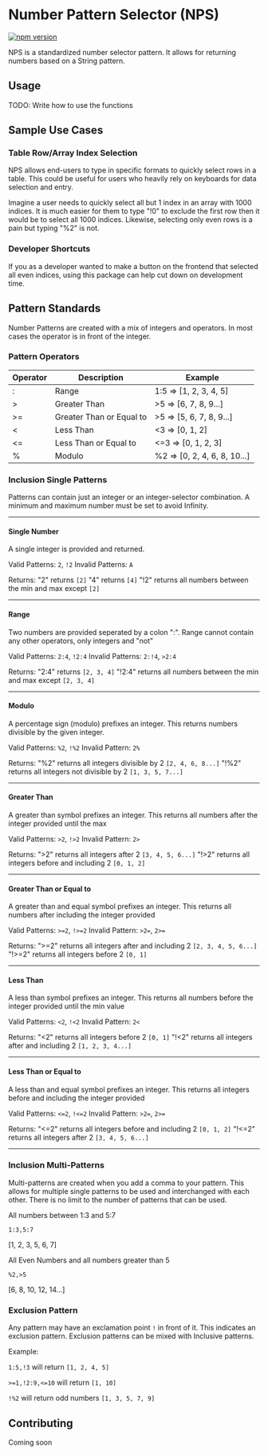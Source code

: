 # Number Pattern Selector (NPS)

[![npm version](https://img.shields.io/npm/v/number-pattern-selector.svg?style=flat-square)](https://www.npmjs.org/package/number-pattern-selector)

NPS is a standardized number selector pattern. It allows for returning numbers based on a String pattern.

## Usage

TODO: Write how to use the functions

## Sample Use Cases

### Table Row/Array Index Selection

NPS allows end-users to type in specific formats to quickly select rows in a table. This could be useful for users who heavily rely on keyboards for data selection and entry.

Imagine a user needs to quickly select all but 1 index in an array with 1000 indices. It is much easier for them to type "!0" to exclude the first row then it would be to select all 1000 indices. Likewise, selecting only even rows is a pain but typing "%2" is not.

### Developer Shortcuts

If you as a developer wanted to make a button on the frontend that selected all even indices, using this package can help cut down on development time.

## Pattern Standards

Number Patterns are created with a mix of integers and operators. In most cases the operator is in front of the integer.

### Pattern Operators

| Operator | Description              | Example                      |
| -------- | ------------------------ | ---------------------------- |
| :        | Range                    | 1:5 => [1, 2, 3, 4, 5]       |
| >        | Greater Than             | >5 => [6, 7, 8, 9...]        |
| >=       | Greater Than or Equal to | >5 => [5, 6, 7, 8, 9...]     |
| <        | Less Than                | <3 => [0, 1, 2]              |
| <=       | Less Than or Equal to    | <=3 => [0, 1, 2, 3]          |
| %        | Modulo                   | %2 => [0, 2, 4, 6, 8, 10...] |


### Inclusion Single Patterns

Patterns can contain just an integer or an integer-selector combination. A minimum and maximum number must be set to avoid Infinity.

-------------

#### Single Number

A single integer is provided and returned.

Valid Patterns: `2`, `!2`
Invalid Patterns: `A`

Returns:
"2" returns `[2]`
"4" returns `[4]`
"!2" returns all numbers between the min and max except `[2]`

-------------

#### Range

Two numbers are provided seperated by a colon ":". Range cannot contain any other operators, only integers and "not"

Valid Patterns: `2:4`, `!2:4`
Invalid Patterns: `2:!4`, `>2:4`

Returns:
"2:4" returns `[2, 3, 4]`
"!2:4" returns all numbers between the min and max except `[2, 3, 4]`

-------------

#### Modulo

A percentage sign (modulo) prefixes an integer. This returns numbers divisible by the given integer.

Valid Patterns: `%2`, `!%2`
Invalid Pattern: `2%`

Returns:
"%2" returns all integers divisible by 2 `[2, 4, 6, 8...]`
"!%2" returns all integers not divisible by 2 `[1, 3, 5, 7...]`

-------------

#### Greater Than

A greater than symbol prefixes an integer. This returns all numbers after the integer provided until the max

Valid Patterns: `>2`, `!>2`
Invalid Pattern: `2>`

Returns:
">2" returns all integers after 2 `[3, 4, 5, 6...]`
"!>2" returns all integers before and including 2 `[0, 1, 2]`

-------------

#### Greater Than or Equal to

A greater than and equal symbol prefixes an integer. This returns all numbers after including the integer provided

Valid Patterns: `>=2`, `!>=2`
Invalid Pattern: `>2=`, `2>=`

Returns:
">=2" returns all integers after and including 2 `[2, 3, 4, 5, 6...]`
"!>=2" returns all integers before 2 `[0, 1]`

-------------

#### Less Than

A less than symbol prefixes an integer. This returns all numbers before the integer provided until the min value

Valid Patterns: `<2`, `!<2`
Invalid Pattern: `2<`

Returns:
"<2" returns all integers before 2 `[0, 1]`
"!<2" returns all integers after and including 2 `[1, 2, 3, 4...]`

-------------

#### Less Than or Equal to

A less than and equal symbol prefixes an integer. This returns all integers before and including the integer provided

Valid Patterns: `<=2`, `!<=2`
Invalid Pattern: `>2=`, `2>=`

Returns:
"<=2" returns all integers before and including 2 `[0, 1, 2]`
"!<=2" returns all integers after 2 `[3, 4, 5, 6...]`

-------------

### Inclusion Multi-Patterns

Multi-patterns are created when you add a comma to your pattern. This allows for multiple single patterns to be used and interchanged with each other. There is no limit to the number of patterns that can be used.

All numbers between 1:3 and 5:7

`1:3,5:7`

[1, 2, 3, 5, 6, 7]

All Even Numbers and all numbers greater than 5

`%2,>5`

[6, 8, 10, 12, 14...]

### Exclusion Pattern

Any pattern may have an exclamation point `!` in front of it. This indicates an exclusion pattern. Exclusion patterns can be mixed with Inclusive patterns.

Example:

`1:5,!3` will return `[1, 2, 4, 5]`

`>=1,!2:9,<=10` will return `[1, 10]`

`!%2` will return odd numbers `[1, 3, 5, 7, 9]`

## Contributing

Coming soon
